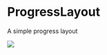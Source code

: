 # ProgressLayout
A simple progress layout

![](https://github.com/SmartDengg/SmartProgresslayout/blob/master/ScreenShot/progressLayout.gif)
